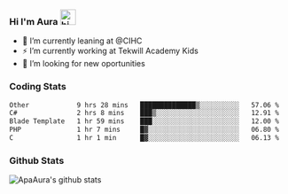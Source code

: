 ### Hi I'm Aura <img src="https://user-images.githubusercontent.com/1303154/88677602-1635ba80-d120-11ea-84d8-d263ba5fc3c0.gif" width="28px" alt="hi">

- 🔭 I’m currently leaning at @CIHC
- ⚡ I’m currently working at Tekwill Academy Kids
- 🤔 I’m looking for new oportunities


### Coding Stats

<!--START_SECTION:waka-->

```txt
Other            9 hrs 28 mins   ██████████████▒░░░░░░░░░░   57.06 %
C#               2 hrs 8 mins    ███▒░░░░░░░░░░░░░░░░░░░░░   12.91 %
Blade Template   1 hr 59 mins    ███░░░░░░░░░░░░░░░░░░░░░░   12.00 %
PHP              1 hr 7 mins     █▓░░░░░░░░░░░░░░░░░░░░░░░   06.80 %
C                1 hr 1 min      █▓░░░░░░░░░░░░░░░░░░░░░░░   06.13 %
```

<!--END_SECTION:waka-->

### Github Stats

![ApaAura's github stats](https://github-readme-stats.vercel.app/api?username=ApaAura&count_private=true&theme=tokyonight&hide=contribs,prs)
